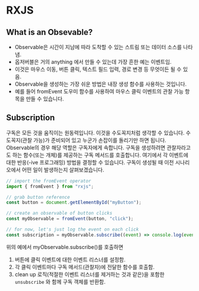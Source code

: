 # RXJS

## What is an Obsevable?

- Observable은 시간이 지남에 따라 도착할 수 있는 스트림 또는 데이터 소스를 나타냄.
- 옵저버블은 거의 anything 에서 만들 수 있는데 가장 흔한 예는 이벤트임.
- 이것은 마우스 이동, 버튼 클릭, 텍스트 필드 입력, 경로 변경 등 무엇이든 될 수 있음.
- Observable을 생성하는 가장 쉬운 방법은 내장 생성 함수를 사용하는 것입니다.
- 예를 들어 fromEvent 도우미 함수를 사용하여 마우스 클릭 이벤트의 관찰 가능 항목을 만들 수 있습니다.

## Subscription

구독은 모든 것을 움직이는 원동력입니다. 이것을 수도꼭지처럼 생각할 수 있습니다. 수도꼭지(관찰 가능)가 준비되어 있고 누군가 손잡이를 돌리기만 하면 됩니다. Observable의 경우 해당 역할은 구독자에게 속합니다.
구독을 생성하려면 관찰자라고도 하는 함수(또는 개체)를 제공하는 구독 메서드를 호출합니다. 여기에서 각 이벤트에 대한 반응(-ive 프로그래밍) 방법을 결정할 수 있습니다. 구독이 생성될 때 이전 시나리오에서 어떤 일이 발생하는지 살펴보겠습니다.

```js
// import the fromEvent operator
import { fromEvent } from "rxjs";

// grab button reference
const button = document.getElementById("myButton");

// create an observable of button clicks
const myObservable = fromEvent(button, "click");

// for now, let's just log the event on each click
const subscription = myObservable.subscribe((event) => console.log(event));
```

위의 예에서 myObservable.subscribe()를 호출하면

1. 버튼에 클릭 이벤트에 대한 이벤트 리스너를 설정함.
2. 각 클릭 이벤트마다 구독 메서드(관찰자)에 전달한 함수를 호출함.
3. clean up 로직(적절한 이벤트 리스너를 제거하는 것과 같은)을 포함한 `unsubscribe` 와 함께 구독 객체를 반환함.
